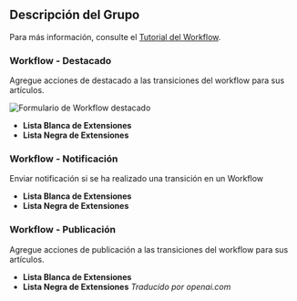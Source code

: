 <!-- Filename: Chunk4x:Extensions_Plugin_Manager_Edit_Workflow_Group  / Display title: Groupe de travail -->

## Descripción del Grupo

Para más información, consulte el [Tutorial del Workflow](https://docs.joomla.org/J4.x:Workflow).

### Workflow - Destacado

Agregue acciones de destacado a las transiciones del workflow para sus artículos.

![Formulario de Workflow destacado](../../../en/images/plugins/plugin-group-workflow-featuring.png)

- **Lista Blanca de Extensiones**
- **Lista Negra de Extensiones**

### Workflow - Notificación

Enviar notificación si se ha realizado una transición en un Workflow

- **Lista Blanca de Extensiones**
- **Lista Negra de Extensiones**

### Workflow - Publicación

Agregue acciones de publicación a las transiciones del workflow para sus artículos.

- **Lista Blanca de Extensiones**
- **Lista Negra de Extensiones**
*Traducido por openai.com*

